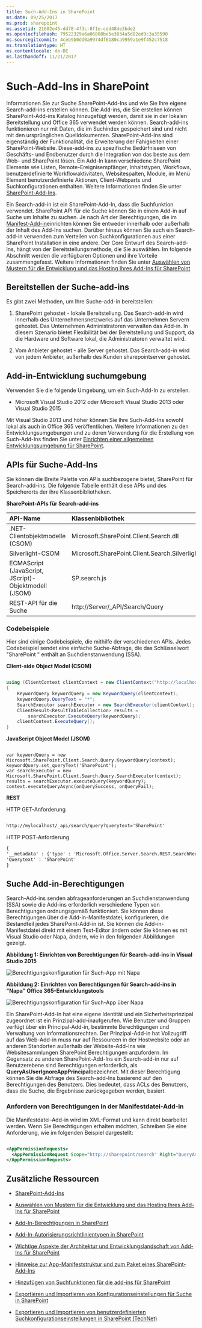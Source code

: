 ```yaml
---
title: Such-Add-Ins in SharePoint
ms.date: 09/25/2017
ms.prod: sharepoint
ms.assetid: 21682e45-dd78-4f3c-8f1e-cdd48de3bde2
ms.openlocfilehash: 79522329a6a06808be5e3034a5d82ed9c3a35590
ms.sourcegitcommit: 4ceb9b0dd0a9974df6180ca9959a1e9f452c7518
ms.translationtype: HT
ms.contentlocale: de-DE
ms.lasthandoff: 11/21/2017
---
```

# <a name="search-add-ins-in-sharepoint"></a>Such-Add-Ins in SharePoint
Informationen Sie zur Suche SharePoint-Add-Ins und wie Sie Ihre eigene Search-add-ins erstellen können. Die Add-ins, die Sie erstellen können SharePoint-Add-ins Katalog hinzugefügt werden, damit sie in der lokalen Bereitstellung und Office 365 verwendet werden können. Search-add-ins funktionieren nur mit Daten, die im Suchindex gespeichert sind und nicht mit den ursprünglichen Quelldokumenten. SharePoint-Add-Ins sind eigenständig der Funktionalität, die Erweiterung der Fähigkeiten einer SharePoint-Website. Diese-add-ins zu spezifische Bedürfnissen von Geschäfts- und Endbenutzer durch die Integration von das beste aus dem Web- und SharePoint lösen. Ein Add-In kann verschiedene SharePoint Elemente wie Listen, Remote-Ereignisempfänger, Inhaltstypen, Workflows, benutzerdefinierte Workflowaktivitäten, Websitespalten, Module, im Menü Element benutzerdefinierte Aktionen, Client-Webparts und Suchkonfigurationen enthalten. Weitere Informationen finden Sie unter  [SharePoint-Add-Ins](http://msdn.microsoft.com/library/cd1eda9e-8e54-4223-93a9-a6ea0d18df70%28Office.15%29.aspx).
  
    
    

Ein Search-add-in ist ein SharePoint-Add-In, dass die Suchfunktion verwendet. SharePoint API für die Suche können Sie in einem Add-in auf Suche um Inhalte zu suchen. Je nach Art der Berechtigungen, die im [Manifest-Add-in](http://msdn.microsoft.com/library/7cd5850f-cbf3-48d2-bcb7-59b8f4ed0e63%28Office.15%29.aspx)einrichten können Sie entweder innerhalb oder außerhalb der Inhalt des Add-Ins suchen. Darüber hinaus können Sie auch ein Search-add-in verwenden zum Verteilen von Suchkonfigurationen aus einer SharePoint Installation in eine andere. Der Core Entwurf des Search-add-Ins, hängt von der Bereitstellungsmethode, die Sie auswählen. Im folgende Abschnitt werden die verfügbaren Optionen und ihre Vorteile zusammengefasst. Weitere Informationen finden Sie unter  [Auswählen von Mustern für die Entwicklung und das Hosting Ihres Add-Ins für SharePoint](http://msdn.microsoft.com/library/05ce5435-0a03-4ddc-976b-c33b08d03457%28Office.15%29.aspx)
  
    
    


## <a name="deploy-your-search-add-ins"></a>Bereitstellen der Suche-add-ins
<a name="SP15_Deploy_search_apps"> </a>

Es gibt zwei Methoden, um Ihre Suche-add-in bereitstellen:
  
    
    

1. SharePoint gehostet - lokale Bereitstellung. Das Search-add-in wird innerhalb des Unternehmensnetzwerks auf das Unternehmen Servern gehostet. Das Unternehmen Administratoren verwalten das Add-in. In diesem Szenario bietet Flexibilität bei der Bereitstellung und Support, da die Hardware und Software lokal, die Administratoren verwaltet wird.
    
  
2. Vom Anbieter gehostet - alle Server gehostet. Das Search-add-in wird von jedem Anbieter, außerhalb des Kunden sharepointserver gehostet. 
    
  

## <a name="search-add-in-development-environment"></a>Add-in-Entwicklung suchumgebung
<a name="SP15_Search_app_dev_environment"> </a>

Verwenden Sie die folgende Umgebung, um ein Such-Add-In zu erstellen.
  
    
    

- Microsoft Visual Studio 2012 oder Microsoft Visual Studio 2013 oder Visual Studio 2015
        
  
Mit Visual Studio 2013 und höher können Sie Ihre Such-Add-Ins sowohl lokal als auch in Office 365 veröffentlichen. Weitere Informationen zu den Entwicklungsumgebungen und zu deren Verwendung für die Erstellung von Such-Add-Ins finden Sie unter [Einrichten einer allgemeinen Entwicklungsumgebung für SharePoint](set-up-a-general-development-environment-for-sharepoint.md).
  
    
    

## <a name="apis-for-search-add-ins"></a>APIs für Suche-Add-Ins
<a name="SP15_APIs_search_apps"> </a>

Sie können die Breite Palette von APIs suchbezogene bietet, SharePoint für Search-add-ins. Die folgende Tabelle enthält diese APIs und des Speicherorts der ihre Klassenbibliotheken.
  
    
    

**SharePoint-APIs für Search-add-ins**


|**API-Name**|**Klassenbibliothek**|
|:-----|:-----|
|.NET-Clientobjektmodelle (CSOM)  <br/> |Microsoft.SharePoint.Client.Search.dll  <br/> |
|Silverlight-CSOM  <br/> |Microsoft.SharePoint.Client.Search.Silverlight.dll  <br/> |
|ECMAScript (JavaScript, JScript)-Objektmodell (JSOM)  <br/> |SP.search.js  <br/> |
|REST-API für die Suche  <br/> |http://Server/_API/Search/Query  <br/> |
   

### <a name="code-examples"></a>Codebeispiele

Hier sind einige Codebeispiele, die mithilfe der verschiedenen APIs. Jedes Codebeispiel sendet eine einfache Suche-Abfrage, die das Schlüsselwort "SharePoint " enthält an Suchdienstanwendung (SSA).
  
    
    
 **Client-side Object Model (CSOM)**
  
    
    

  
    
    



```cs

using (ClientContext clientContext = new ClientContext("http://localhost"))
{
    KeywordQuery keywordQuery = new KeywordQuery(clientContext);
    keywordQuery.QueryText = "*";
    SearchExecutor searchExecutor = new SearchExecutor(clientContext);
    ClientResult<ResultTableCollection> results = 
        searchExecutor.ExecuteQuery(keywordQuery);
    clientContext.ExecuteQuery();
}
```

 **JavaScript Object Model (JSOM)**
  
    
    

  
    
    



```

var keywordQuery = new
Microsoft.SharePoint.Client.Search.Query.KeywordQuery(context);
keywordQuery.set_queryText('SharePoint');
var searchExecutor = new Microsoft.SharePoint.Client.Search.Query.SearchExecutor(context);
results = searchExecutor.executeQuery(keywordQuery);
context.executeQueryAsync(onQuerySuccess, onQueryFail);
```

 **REST**
  
    
    

  
    
    
HTTP GET-Anforderung
  
    
    



```HTML

http://mylocalhost/_api/search/query?querytext='SharePoint'
```

HTTP POST-Anforderung
  
    
    



```HTML
{
'__metadata' : {'type' : 'Microsoft.Office.Server.Search.REST.SearchRequest'},
'Querytext' : 'SharePoint'
}
```


## <a name="search-add-in-permissions"></a>Suche Add-in-Berechtigungen
<a name="SP15_Search_app_permissions"> </a>

Search-Add-ins senden abfrageanforderungen an Suchdienstanwendung (SSA) sowie die Add-ins erforderlich verschiedene Typen von Berechtigungen ordnungsgemäß funktioniert. Sie können diese Berechtigungen über die Add-in-Manifestdatei, konfigurieren, die Bestandteil jedes SharePoint-Add-in ist. Sie können die Add-in-Manifestdatei direkt mit einem Text-Editor ändern oder Sie können es mit Visual Studio oder Napa, ändern, wie in den folgenden Abbildungen gezeigt. 
  
    
    

**Abbildung 1: Einrichten von Berechtigungen für Search-add-ins in Visual Studio 2015**

  
    
    

  
    
    
![Berechtigungskonfiguration für Such-App mit Napa](../images/SP15_search_apps_permission_Visual_Studio.PNG)
  
    
    

  
    
    

  
    
    

**Abbildung 2: Einrichten von Berechtigungen für Search-add-ins in "Napa" Office 365-Entwicklungstools**

  
    
    

  
    
    
![Berechtigungskonfiguration für Such-App über Napa](../images/SP15_search_app_permission_Napa.gif)
  
    
    
Ein SharePoint-Add-In hat eine eigene Identität und ein Sicherheitsprinzipal zugeordnet ist ein Prinzipal-add-inaufgerufen. Wie Benutzer und Gruppen verfügt über ein Principal-Add-in, bestimmte Berechtigungen und Verwaltung von Informationsrechten. Der Prinzipal-Add-in hat Vollzugriff auf das Web-Add-in muss nur auf Ressourcen in der Hostwebsite oder an anderen Standorten außerhalb der Website-Add-Ins wie Websitesammlungen SharePoint Berechtigungen anzufordern. Im Gegensatz zu anderen SharePoint-Add-Ins ein Search-add-in nur auf Benutzerebene sind Berechtigungen erforderlich, als **QueryAsUserIgnoreAppPrincipal**bezeichnet. Mit dieser Berechtigung können Sie die Abfrage des Search-add-Ins basierend auf den Berechtigungen des Benutzers. Dies bedeutet, dass ACLs des Benutzers, dass die Suche, die Ergebnisse zurückgegeben werden, basiert. 
  
    
    

### <a name="request-permissions-in-the-add-in-manifest-file"></a>Anfordern von Berechtigungen in der Manifestdatei-Add-in

Die Manifestdatei-Add-in wird im XML-Format und kann direkt bearbeitet werden. Wenn Sie Berechtigungen erhalten möchten, Schreiben Sie eine Anforderung, wie im folgenden Beispiel dargestellt:
  
    
    

```XML

<AppPermissionRequests>
  <AppPermissionRequest Scope="http://sharepoint/search" Right="QueryAsUserIgnoreAppPrincipal" />
</AppPermissionRequests>
```


## <a name="additional-resources"></a>Zusätzliche Ressourcen
<a name="SP15_Search_app_addresources"> </a>


-  [SharePoint-Add-Ins](http://msdn.microsoft.com/library/cd1eda9e-8e54-4223-93a9-a6ea0d18df70%28Office.15%29.aspx)
    
  
-  [Auswählen von Mustern für die Entwicklung und das Hosting Ihres Add-Ins für SharePoint](http://msdn.microsoft.com/library/05ce5435-0a03-4ddc-976b-c33b08d03457%28Office.15%29.aspx)
    
  
-  [Add-In-Berechtigungen in SharePoint](http://msdn.microsoft.com/library/5f7a8440-3c09-4cf8-83ec-c236bfa2d6c4%28Office.15%29.aspx)
    
  
-  [Add-In-Autorisierungsrichtlinientypen in SharePoint](http://msdn.microsoft.com/library/124879c7-a746-4c10-96a7-da76ad5327f0%28Office.15%29.aspx)
    
  
-  [Wichtige Aspekte der Architektur und Entwicklungslandschaft von Add-Ins für SharePoint](http://msdn.microsoft.com/library/ae96572b-8f06-4fd3-854f-fc312f7f2d88%28Office.15%29.aspx)
    
  
-  [Hinweise zur App-Manifeststruktur und zum Paket eines SharePoint-Add-Ins](http://msdn.microsoft.com/library/7cd5850f-cbf3-48d2-bcb7-59b8f4ed0e63%28Office.15%29.aspx)
    
  
-  [Hinzufügen von Suchfunktionen für die add-ins für SharePoint](http://blogs.msdn.com/b/officeapps/archive/2013/05/30/add-search-capabilities-to-your-apps-for-sharepoint.aspx)
    
  
-  [Exportieren und Importieren von Konfigurationseinstellungen für Suche in SharePoint](exporting-and-importing-search-configuration-settings-in-sharepoint.md)
    
  
-  [Exportieren und Importieren von benutzerdefinierten Suchkonfigurationseinstellungen in SharePoint (TechNet)](http://technet.microsoft.com/de-DE/library/jj871675.aspx)
    
  

